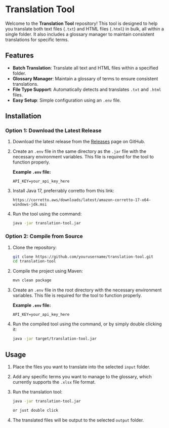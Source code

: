 # Translation Tool

Welcome to the **Translation Tool** repository! This tool is designed to help you translate both text files (`.txt`) and HTML files (`.html`) in bulk, all within a single folder. It also includes a glossary manager to maintain consistent translations for specific terms.

## Features

- **Batch Translation**: Translate all text and HTML files within a specified folder.
- **Glossary Manager**: Maintain a glossary of terms to ensure consistent translations.
- **File Type Support**: Automatically detects and translates `.txt` and `.html` files.
- **Easy Setup**: Simple configuration using an `.env` file.

## Installation

### Option 1: Download the Latest Release

1. Download the latest release from the [Releases](https://github.com/yourusername/translation-tool/releases) page on GitHub.
2. Create an `.env` file in the same directory as the `.jar` file with the necessary environment variables. This file is required for the tool to function properly.

    **Example `.env` file:**

    ```
    API_KEY=your_api_key_here
    ```

3. Install Java 17, preferrably corretto from this link:

    ```
    https://corretto.aws/downloads/latest/amazon-corretto-17-x64-windows-jdk.msi
    ```

4. Run the tool using the command:

    ```bash
    java -jar translation-tool.jar
    ```


### Option 2: Compile from Source

1. Clone the repository:

    ```bash
    git clone https://github.com/yourusername/translation-tool.git
    cd translation-tool
    ```

2. Compile the project using Maven:

    ```bash
    mvn clean package
    ```

3. Create an `.env` file in the root directory with the necessary environment variables. This file is required for the tool to function properly.

    **Example `.env` file:**

    ```
    API_KEY=your_api_key_here
    ```

4. Run the compiled tool using the command, or by simply double clicking it:

    ```bash
    java -jar target/translation-tool.jar
    ```

## Usage

1. Place the files you want to translate into the selected `input` folder.

2. Add any specific terms you want to manage to the glossary, which currently supports the `.xlsx` file format.

3. Run the translation tool:

    ```bash
    java -jar translation-tool.jar

    or just double click
    ```

4. The translated files will be output to the selected `output` folder.
